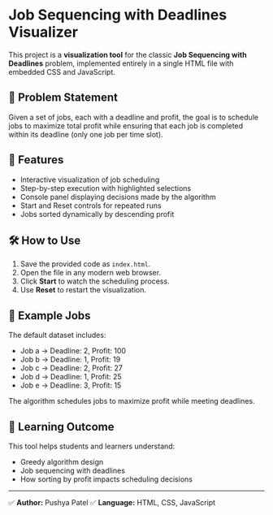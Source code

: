 # Job Sequencing with Deadlines Visualizer

This project is a **visualization tool** for the classic **Job Sequencing with Deadlines** problem, implemented entirely in a single HTML file with embedded CSS and JavaScript.

## 📌 Problem Statement

Given a set of jobs, each with a deadline and profit, the goal is to schedule jobs to maximize total profit while ensuring that each job is completed within its deadline (only one job per time slot).

## 🚀 Features

* Interactive visualization of job scheduling
* Step-by-step execution with highlighted selections
* Console panel displaying decisions made by the algorithm
* Start and Reset controls for repeated runs
* Jobs sorted dynamically by descending profit

## 🛠️ How to Use

1. Save the provided code as `index.html`.
2. Open the file in any modern web browser.
3. Click **Start** to watch the scheduling process.
4. Use **Reset** to restart the visualization.

## 🎯 Example Jobs

The default dataset includes:

* Job a → Deadline: 2, Profit: 100
* Job b → Deadline: 1, Profit: 19
* Job c → Deadline: 2, Profit: 27
* Job d → Deadline: 1, Profit: 25
* Job e → Deadline: 3, Profit: 15

The algorithm schedules jobs to maximize profit while meeting deadlines.

## 📖 Learning Outcome

This tool helps students and learners understand:

* Greedy algorithm design
* Job sequencing with deadlines
* How sorting by profit impacts scheduling decisions

---

✅ **Author:** Pushya Patel
✅ **Language:** HTML, CSS, JavaScript
